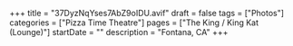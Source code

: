 +++
title = "37DyzNqYses7AbZ9oIDU.avif"
draft = false
tags = ["Photos"]
categories = ["Pizza Time Theatre"]
pages = ["The King / King Kat (Lounge)"]
startDate = ""
description = "Fontana, CA"
+++
